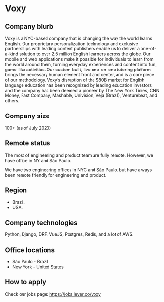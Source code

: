 # Voxy

## Company blurb
Voxy is a NYC-based company that is changing the way the world learns English. Our proprietary personalization technology and exclusive partnerships with leading content publishers enable us to deliver a one-of-a-kind solution to over 2.5 million English learners across the globe. Our mobile and web applications make it possible for individuals to learn from the world around them, turning everyday experiences and content into fun, game-like activities. Our custom-built, live one-on-one tutoring platform brings the necessary human element front and center, and is a core piece of our methodology. Voxy’s disruption of the $80B market for English language education has been recognized by leading education investors and the company has been deemed a pioneer by The New York Times, CNN Money, Fast Company, Mashable, Univision, Veja (Brazil), Venturebeat, and others.

## Company size

100+ (as of July 2020)

## Remote status

The most of engineering and product team are fully remote. However, we have office in NY and São Paulo.

We have two engineering offices in NYC and São Paulo, but have always been remote friendly for engineering and product.

## Region

- Brazil.
- USA.

## Company technologies

Python, Django, DRF, VueJS, Postgres, Redis, and a lot of AWS.


## Office locations

- São Paulo - Brazil
- New York - United States

## How to apply

Check our jobs page: https://jobs.lever.co/voxy
